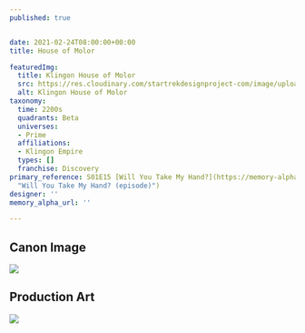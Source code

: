 ```yaml
---
published: true


date: 2021-02-24T08:00:00+00:00
title: House of Molor

featuredImg:
  title: Klingon House of Molor
  src: https://res.cloudinary.com/startrekdesignproject-com/image/upload/v1613705680/KlingonHouseMolor.png
  alt: Klingon House of Molor
taxonomy:
  time: 2200s
  quadrants: Beta
  universes:
  - Prime
  affiliations:
  - Klingon Empire
  types: []
  franchise: Discovery
primary_reference: S01E15 [Will You Take My Hand?](https://memory-alpha.fandom.com/wiki/Will_You_Take_My_Hand%3F_(episode)
  "Will You Take My Hand? (episode)")
designer: ''
memory_alpha_url: ''

---
```

## Canon Image

![](https://res.cloudinary.com/startrekdesignproject-com/image/upload/v1613705682/HouseOfMolor-1.jpg)

## Production Art

![](https://res.cloudinary.com/startrekdesignproject-com/image/upload/v1613705681/HouseOfMolor-2.jpg)
